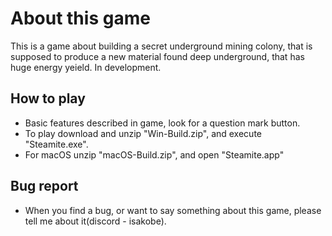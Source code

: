 <h1>About this game</h1>
<p>
  This is a game about building a secret underground mining colony, that is supposed to produce a new material found deep underground, that has huge energy yeield. In development.
</p>
<h2> How to play</h2>
<ul>
  <li>Basic features described in game, look for a question mark button.</li>
  <li>To play download and unzip "Win-Build.zip", and execute "Steamite.exe".</li>
  <li>For macOS unzip "macOS-Build.zip", and open "Steamite.app"</li>
</ul>
<h2> Bug report</h2>
<ul>
  <li>When you find a bug, or want to say something about this game, please tell me about it(discord - isakobe).</li>
</ul>
